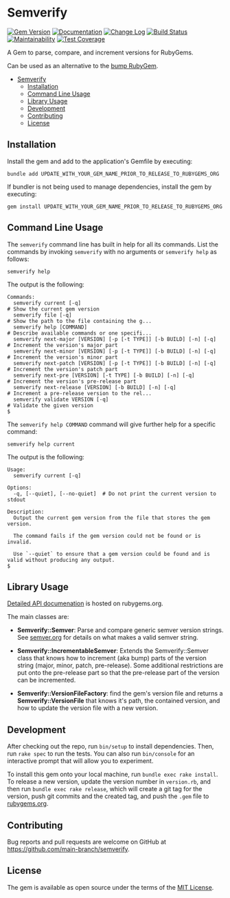 # Semverify

[![Gem Version](https://badge.fury.io/rb/semverify.svg)](https://badge.fury.io/rb/semverify)
[![Documentation](https://img.shields.io/badge/Documentation-Latest-green)](https://rubydoc.info/gems/semverify/)
[![Change Log](https://img.shields.io/badge/CHANGELOG-Latest-green)](https://rubydoc.info/gems/semverify/file/CHANGELOG.md)
[![Build Status](https://github.com/main-branch/semverify/workflows/CI%20Build/badge.svg?branch=main)](https://github.com/main-branch/semverify/actions?query=workflow%3ACI%20Build)
[![Maintainability](https://api.codeclimate.com/v1/badges/836982cfce050461dc99/maintainability)](https://codeclimate.com/github/main-branch/semverify/maintainability)
[![Test Coverage](https://api.codeclimate.com/v1/badges/836982cfce050461dc99/test_coverage)](https://codeclimate.com/github/main-branch/semverify/test_coverage)

A Gem to parse, compare, and increment versions for RubyGems.

Can be used as an alternative to the [bump RubyGem](https://rubygems.org/gems/bump/).

* [Semverify](#semverify)
  * [Installation](#installation)
  * [Command Line Usage](#command-line-usage)
  * [Library Usage](#library-usage)
  * [Development](#development)
  * [Contributing](#contributing)
  * [License](#license)

## Installation

Install the gem and add to the application's Gemfile by executing:

```shell
bundle add UPDATE_WITH_YOUR_GEM_NAME_PRIOR_TO_RELEASE_TO_RUBYGEMS_ORG
```

If bundler is not being used to manage dependencies, install the gem by executing:

```shell
gem install UPDATE_WITH_YOUR_GEM_NAME_PRIOR_TO_RELEASE_TO_RUBYGEMS_ORG
```

## Command Line Usage

The `semverify` command line has built in help for all its commands. List the
commands by invoking `semverify` with no arguments or `semverify help` as
follows:

```shell
semverify help
```

The output is the following:

```shell
Commands:
  semverify current [-q]                                              # Show the current gem version
  semverify file [-q]                                                 # Show the path to the file containing the g...
  semverify help [COMMAND]                                            # Describe available commands or one specifi...
  semverify next-major [VERSION] [-p [-t TYPE]] [-b BUILD] [-n] [-q]  # Increment the version's major part
  semverify next-minor [VERSION] [-p [-t TYPE]] [-b BUILD] [-n] [-q]  # Increment the version's minor part
  semverify next-patch [VERSION] [-p [-t TYPE]] [-b BUILD] [-n] [-q]  # Increment the version's patch part
  semverify next-pre [VERSION] [-t TYPE] [-b BUILD] [-n] [-q]         # Increment the version's pre-release part
  semverify next-release [VERSION] [-b BUILD] [-n] [-q]               # Increment a pre-release version to the rel...
  semverify validate VERSION [-q]                                     # Validate the given version
$
```

The `semverify help COMMAND` command will give further help for a specific command:

```shell
semverify help current
```

The output is the following:

```shell
Usage:
  semverify current [-q]

Options:
  -q, [--quiet], [--no-quiet]  # Do not print the current version to stdout

Description:
  Output the current gem version from the file that stores the gem version.

  The command fails if the gem version could not be found or is invalid.

  Use `--quiet` to ensure that a gem version could be found and is valid without producing any output.
$
```

## Library Usage

[Detailed API documenation](https://rubydoc.info/gems/semverify/) is hosted on rubygems.org.

The main classes are:

* **Semverify::Semver**: Parse and compare generic semver version strings. See
  [semver.org](https://semver.org) for details on what makes a valid semver string.

* **Semverify::IncrementableSemver**: Extends the Semverify::Semver class that knows
  how to increment (aka bump) parts of the version string (major, minor, patch,
  pre-release). Some additional restrictions are put onto the pre-release part
  so that the pre-release part of the version can be incremented.

* **Semverify::VersionFileFactory**: find the gem's version file and returns a
  **Semverify::VersionFile** that knows it's path, the contained version, and how to update
  the version file with a new version.

## Development

After checking out the repo, run `bin/setup` to install dependencies. Then, run `rake spec` to run the tests. You can also run `bin/console` for an interactive prompt that will allow you to experiment.

To install this gem onto your local machine, run `bundle exec rake install`. To release a new version, update the version number in `version.rb`, and then run `bundle exec rake release`, which will create a git tag for the version, push git commits and the created tag, and push the `.gem` file to [rubygems.org](https://rubygems.org).

## Contributing

Bug reports and pull requests are welcome on GitHub at https://github.com/main-branch/semverify.

## License

The gem is available as open source under the terms of the [MIT License](https://opensource.org/licenses/MIT).
